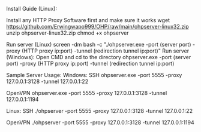 Install Guide (Linux):

Install any HTTP Proxy Software first and make sure it works 
wget https://github.com/Erwingwapo999/OHP/raw/main/ohpserver-linux32.zip
unzip ohpserver-linux32.zip 
chmod +x ohpserver

Run server (Linux) screen -dm bash -c "./ohpserver.exe -port (server port) -proxy (HTTP proxy ip:port) -tunnel (redirection tunnel ip:port)" Run server (Windows): Open CMD and cd to the directory ohpserver.exe -port (server port) -proxy (HTTP proxy ip:port) -tunnel (redirection tunnel ip:port)

Sample Server Usage: Windows: SSH ohpserver.exe -port 5555 -proxy 127.0.0.1:3128 -tunnel 127.0.0.1:22

OpenVPN ohpserver.exe -port 5555 -proxy 127.0.0.1:3128 -tunnel 127.0.0.1:1194

Linux: SSH ./ohpserver -port 5555 -proxy 127.0.0.1:3128 -tunnel 127.0.0.1:22

OpenVPN ./ohpserver -port 5555 -proxy 127.0.0.1:3128 -tunnel 127.0.0.1:1194
